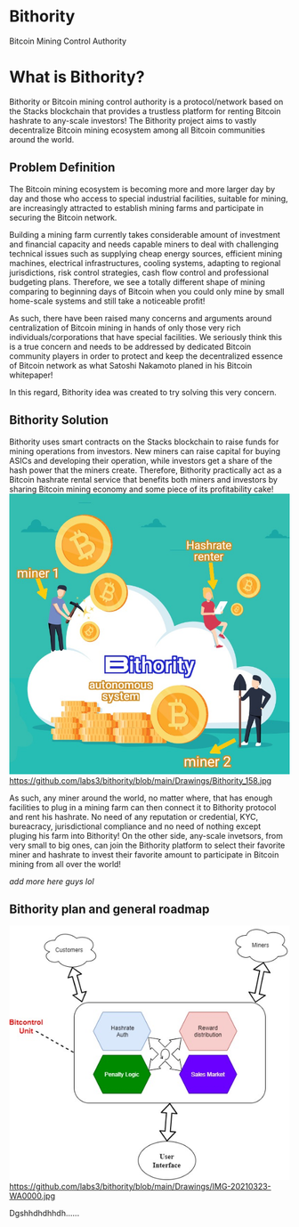 # Bithority

Bitcoin Mining Control Authority

# What is Bithority?

Bithority or Bitcoin mining control authority is a protocol/network based on the Stacks blockchain that provides a trustless platform for renting Bitcoin hashrate to any-scale investors! The Bithority project aims to vastly decentralize Bitcoin mining ecosystem among all Bitcoin communities around the world.

## Problem Definition

The Bitcoin mining ecosystem is becoming more and more larger day by day and those who access to special industrial facilities, suitable for mining, are increasingly attracted to establish mining farms and participate in securing the Bitcoin network. 

Building a mining farm currently takes considerable amount of investment and financial capacity and needs capable miners to deal with challenging technical issues such as supplying cheap energy sources, efficient mining machines, electrical infrastructures, cooling systems, adapting to regional jurisdictions, risk control strategies, cash flow control and professional budgeting plans. Therefore, we see a totally different shape of mining comparing to beginning days of Bitcoin when you could only mine by small home-scale systems and still take a noticeable profit!

As such, there have been raised many concerns and arguments around centralization of Bitcoin mining in hands of only those very rich individuals/corporations that have special facilities. We seriously think this is a true concern and needs to be addressed by dedicated Bitcoin community players in order to protect and keep the decentralized essence of Bitcoin network as what Satoshi Nakamoto planed in his Bitcoin whitepaper!

In this regard, Bithority idea was created to try solving this very concern.

## Bithority Solution

Bithority uses smart contracts on the Stacks blockchain to raise funds for mining operations from investors. New miners can raise capital for buying ASICs and developing their operation, while investors get a share of the hash power that the miners create.
Therefore, Bithority practically act as a Bitcoin hashrate rental service that benefits both miners and investors by sharing Bitcoin mining economy and some piece of its profitability cake! 
![Drawings/Bithority_158.jpg](Drawings/Bithority_158.jpg)
https://github.com/labs3/bithority/blob/main/Drawings/Bithority_158.jpg

As such, any miner around the world, no matter where, that has enough facilities to plug in a mining farm can then connect it to Bithority protocol and rent his hashrate. No need of any reputation or credential, KYC, bureacracy, jurisdictional compliance and no need of nothing except pluging his farm into Bithority! 
On the other side, any-scale invetsors, from very small to big ones, can join the Bithority platform to select their favorite miner and hashrate to invest their favorite amount to participate in Bitcoin mining from all over the world!

*add more here guys lol*

## Bithority plan and general roadmap
![Drawings/IMG-20210323-WA0000.jpg](Drawings/IMG-20210323-WA0000.jpg)
https://github.com/labs3/bithority/blob/main/Drawings/IMG-20210323-WA0000.jpg

Dgshhdhdhhdh...... 
